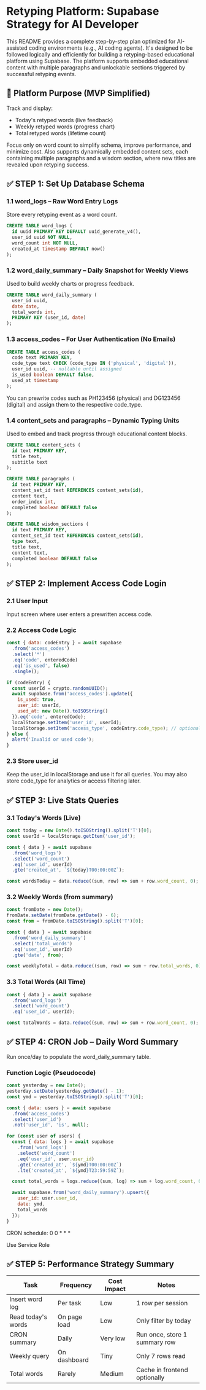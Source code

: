 # Retyping Platform: Supabase Strategy for AI Developer

This README provides a complete step-by-step plan optimized for AI-assisted coding environments (e.g., AI coding agents). It's designed to be followed logically and efficiently for building a retyping-based educational platform using Supabase. The platform supports embedded educational content with multiple paragraphs and unlockable sections triggered by successful retyping events.

## 🎯 Platform Purpose (MVP Simplified)

Track and display:
- Today's retyped words (live feedback)
- Weekly retyped words (progress chart)
- Total retyped words (lifetime count)

Focus only on word count to simplify schema, improve performance, and minimize cost.
Also supports dynamically embedded content sets, each containing multiple paragraphs and a wisdom section, where new titles are revealed upon retyping success.

## ✅ STEP 1: Set Up Database Schema

### 1.1 word_logs – Raw Word Entry Logs

Store every retyping event as a word count.

```sql
CREATE TABLE word_logs (
  id uuid PRIMARY KEY DEFAULT uuid_generate_v4(),
  user_id uuid NOT NULL,
  word_count int NOT NULL,
  created_at timestamp DEFAULT now()
);
```

### 1.2 word_daily_summary – Daily Snapshot for Weekly Views

Used to build weekly charts or progress feedback.

```sql
CREATE TABLE word_daily_summary (
  user_id uuid,
  date date,
  total_words int,
  PRIMARY KEY (user_id, date)
);
```

### 1.3 access_codes – For User Authentication (No Emails)

```sql
CREATE TABLE access_codes (
  code text PRIMARY KEY,
  code_type text CHECK (code_type IN ('physical', 'digital')),
  user_id uuid, -- nullable until assigned
  is_used boolean DEFAULT false,
  used_at timestamp
);
```

You can prewrite codes such as PH123456 (physical) and DG123456 (digital) and assign them to the respective code_type.

### 1.4 content_sets and paragraphs – Dynamic Typing Units

Used to embed and track progress through educational content blocks.

```sql
CREATE TABLE content_sets (
  id text PRIMARY KEY,
  title text,
  subtitle text
);

CREATE TABLE paragraphs (
  id text PRIMARY KEY,
  content_set_id text REFERENCES content_sets(id),
  content text,
  order_index int,
  completed boolean DEFAULT false
);

CREATE TABLE wisdom_sections (
  id text PRIMARY KEY,
  content_set_id text REFERENCES content_sets(id),
  type text,
  title text,
  content text,
  completed boolean DEFAULT false
);
```

## ✅ STEP 2: Implement Access Code Login

### 2.1 User Input
Input screen where user enters a prewritten access code.

### 2.2 Access Code Logic
```javascript
const { data: codeEntry } = await supabase
  .from('access_codes')
  .select('*')
  .eq('code', enteredCode)
  .eq('is_used', false)
  .single();

if (codeEntry) {
  const userId = crypto.randomUUID();
  await supabase.from('access_codes').update({
    is_used: true,
    user_id: userId,
    used_at: new Date().toISOString()
  }).eq('code', enteredCode);
  localStorage.setItem('user_id', userId);
  localStorage.setItem('access_type', codeEntry.code_type); // optional usage
} else {
  alert('Invalid or used code');
}
```

### 2.3 Store user_id
Keep the user_id in localStorage and use it for all queries.
You may also store code_type for analytics or access filtering later.

## ✅ STEP 3: Live Stats Queries

### 3.1 Today's Words (Live)
```javascript
const today = new Date().toISOString().split('T')[0];
const userId = localStorage.getItem('user_id');

const { data } = await supabase
  .from('word_logs')
  .select('word_count')
  .eq('user_id', userId)
  .gte('created_at', `${today}T00:00:00Z`);

const wordsToday = data.reduce((sum, row) => sum + row.word_count, 0);
```

### 3.2 Weekly Words (from summary)
```javascript
const fromDate = new Date();
fromDate.setDate(fromDate.getDate() - 6);
const from = fromDate.toISOString().split('T')[0];

const { data } = await supabase
  .from('word_daily_summary')
  .select('total_words')
  .eq('user_id', userId)
  .gte('date', from);

const weeklyTotal = data.reduce((sum, row) => sum + row.total_words, 0);
```

### 3.3 Total Words (All Time)
```javascript
const { data } = await supabase
  .from('word_logs')
  .select('word_count')
  .eq('user_id', userId);

const totalWords = data.reduce((sum, row) => sum + row.word_count, 0);
```

## ✅ STEP 4: CRON Job – Daily Word Summary

Run once/day to populate the word_daily_summary table.

### Function Logic (Pseudocode)
```javascript
const yesterday = new Date();
yesterday.setDate(yesterday.getDate() - 1);
const ymd = yesterday.toISOString().split('T')[0];

const { data: users } = await supabase
  .from('access_codes')
  .select('user_id')
  .not('user_id', 'is', null);

for (const user of users) {
  const { data: logs } = await supabase
    .from('word_logs')
    .select('word_count')
    .eq('user_id', user.user_id)
    .gte('created_at', `${ymd}T00:00:00Z`)
    .lte('created_at', `${ymd}T23:59:59Z`);

  const total_words = logs.reduce((sum, log) => sum + log.word_count, 0);

  await supabase.from('word_daily_summary').upsert({
    user_id: user.user_id,
    date: ymd,
    total_words
  });
}
```

CRON schedule: 0 0 * * *

Use Service Role

## ✅ STEP 5: Performance Strategy Summary

| Task | Frequency | Cost Impact | Notes |
|------|-----------|-------------|--------|
| Insert word log | Per task | Low | 1 row per session |
| Read today's words | On page load | Low | Only filter by today |
| CRON summary | Daily | Very low | Run once, store 1 summary row |
| Weekly query | On dashboard | Tiny | Only 7 rows read |
| Total words | Rarely | Medium | Cache in frontend optionally |